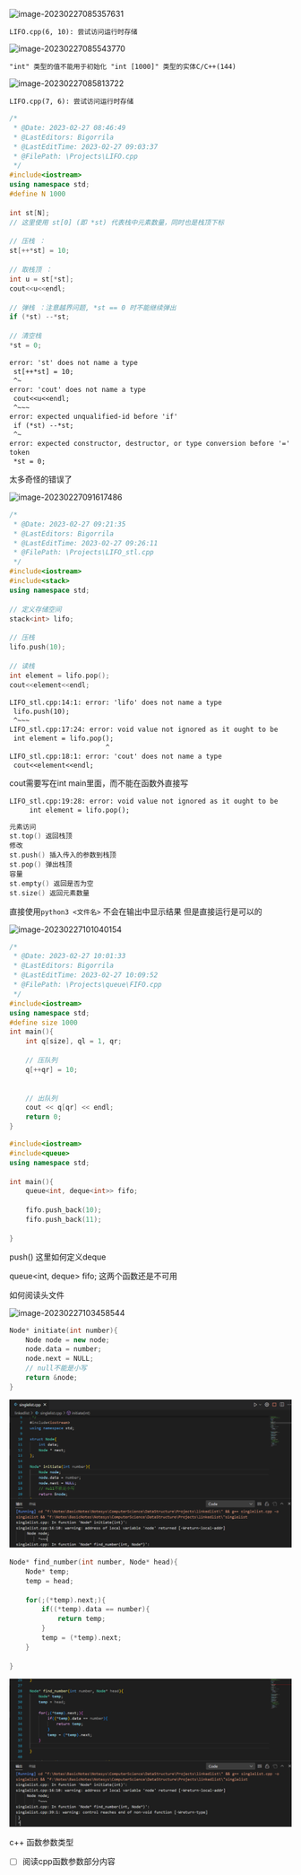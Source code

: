 ![image-20230227085357631](C:\Users\lenovo\AppData\Roaming\Typora\typora-user-images\image-20230227085357631.png)

`LIFO.cpp(6, 10): 尝试访问运行时存储`

![image-20230227085543770](C:\Users\lenovo\AppData\Roaming\Typora\typora-user-images\image-20230227085543770.png)

`"int" 类型的值不能用于初始化 "int [1000]" 类型的实体C/C++(144)`

![image-20230227085813722](C:\Users\lenovo\AppData\Roaming\Typora\typora-user-images\image-20230227085813722.png)

`LIFO.cpp(7, 6): 尝试访问运行时存储`

```cpp
/*
 * @Date: 2023-02-27 08:46:49
 * @LastEditors: Bigorrila
 * @LastEditTime: 2023-02-27 09:03:37
 * @FilePath: \Projects\LIFO.cpp
 */
#include<iostream>
using namespace std;
#define N 1000

int st[N];
// 这里使用 st[0] (即 *st) 代表栈中元素数量，同时也是栈顶下标

// 压栈 ：
st[++*st] = 10;

// 取栈顶 ：
int u = st[*st];
cout<<u<<endl;

// 弹栈 ：注意越界问题, *st == 0 时不能继续弹出
if (*st) --*st;

// 清空栈
*st = 0;

```



```shell
error: 'st' does not name a type
 st[++*st] = 10;
 ^~
error: 'cout' does not name a type
 cout<<u<<endl;
 ^~~~
error: expected unqualified-id before 'if'
 if (*st) --*st;
 ^~
error: expected constructor, destructor, or type conversion before '=' token
 *st = 0;
```

太多奇怪的错误了

![image-20230227091617486](C:\Users\lenovo\AppData\Roaming\Typora\typora-user-images\image-20230227091617486.png)



```cpp
/*
 * @Date: 2023-02-27 09:21:35
 * @LastEditors: Bigorrila
 * @LastEditTime: 2023-02-27 09:26:11
 * @FilePath: \Projects\LIFO_stl.cpp
 */
#include<iostream>
#include<stack>
using namespace std;

// 定义存储空间
stack<int> lifo;

// 压栈
lifo.push(10);

// 读栈
int element = lifo.pop();
cout<<element<<endl;
```



```shell
LIFO_stl.cpp:14:1: error: 'lifo' does not name a type
 lifo.push(10);
 ^~~~
LIFO_stl.cpp:17:24: error: void value not ignored as it ought to be
 int element = lifo.pop();
                        ^
LIFO_stl.cpp:18:1: error: 'cout' does not name a type
 cout<<element<<endl;
```

cout需要写在int main里面，而不能在函数外直接写



```shell
LIFO_stl.cpp:19:28: error: void value not ignored as it ought to be
     int element = lifo.pop();
```

```cpp
元素访问
st.top() 返回栈顶
修改
st.push() 插入传入的参数到栈顶
st.pop() 弹出栈顶
容量
st.empty() 返回是否为空
st.size() 返回元素数量
```

直接使用`python3 <文件名>` 不会在输出中显示结果 但是直接运行是可以的





![image-20230227101040154](C:\Users\lenovo\AppData\Roaming\Typora\typora-user-images\image-20230227101040154.png)

```cpp
/*
 * @Date: 2023-02-27 10:01:33
 * @LastEditors: Bigorrila
 * @LastEditTime: 2023-02-27 10:09:52
 * @FilePath: \Projects\queue\FIFO.cpp
 */
#include<iostream>
using namespace std;
#define size 1000
int main(){
    int q[size], ql = 1, qr;

    // 压队列
    q[++qr] = 10;


    // 出队列
    cout << q[qr] << endl;
    return 0;
}
```



```cpp
#include<iostream>
#include<queue>
using namespace std;

int main(){
    queue<int, deque<int>> fifo;

    fifo.push_back(10);
    fifo.push_back(11);

}
```

push()
这里如何定义deque

queue<int, deque<int>> fifo;
这两个函数还是不可用

如何阅读头文件

![image-20230227103458544](C:\Users\lenovo\AppData\Roaming\Typora\typora-user-images\image-20230227103458544.png)



```cpp
Node* initiate(int number){
    Node node = new node;
    node.data = number;
    node.next = NULL; 
    // null不能是小写
    return &node;
}
```

![image-20230227162714579](数据结构.assets/image-20230227162714579.png)

```cpp
Node* find_number(int number, Node* head){
    Node* temp;
    temp = head;
    
    for(;(*temp).next;){
        if((*temp).data == number){
            return temp;
        }
        temp = (*temp).next;
    }
    
}
```



![image-20230227162828516](数据结构.assets/image-20230227162828516.png)





c++ 函数参数类型

- [ ] 阅读cpp函数参数部分内容



